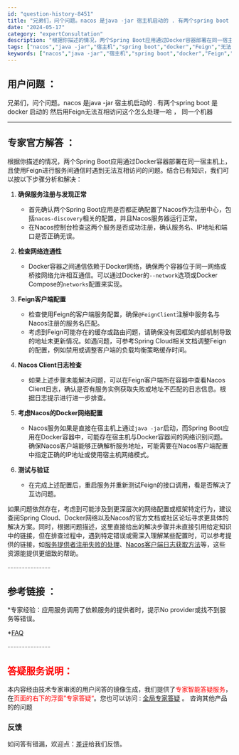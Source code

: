 ```yaml
---
id: "question-history-8451"
title: "兄弟们，问个问题。nacos 是java -jar 宿主机启动的 . 有两个spring boot 是 d"
date: "2024-05-17"
category: "expertConsultation"
description: "根据你描述的情况，两个Spring Boot应用通过Docker容器部署在同一宿主机上，且使用Feign进行服务间通信时遇到无法互相访问的问题。结合已有知识，我们可以按以下步骤分析和解决：1. **确保服务注册与发现正常**   - 首先确认两个Spring Boot应用是否都正确配置了Nacos作"
tags: ["nacos","java -jar","宿主机","spring boot","docker","Feign","无法互相访问"]
keywords: ["nacos","java -jar","宿主机","spring boot","docker","Feign","无法互相访问"]
---
```


## 用户问题 ： 
 兄弟们，问个问题。nacos 是java -jar 宿主机启动的 . 有两个spring boot 是 docker 启动的 然后用Feign无法互相访问这个怎么处理一哈 ， 同一个机器  

---------------
## 专家官方解答 ：

根据你描述的情况，两个Spring Boot应用通过Docker容器部署在同一宿主机上，且使用Feign进行服务间通信时遇到无法互相访问的问题。结合已有知识，我们可以按以下步骤分析和解决：

1. **确保服务注册与发现正常**
   - 首先确认两个Spring Boot应用是否都正确配置了Nacos作为注册中心，包括`nacos-discovery`相关的配置，并且Nacos服务器运行正常。
   - 在Nacos控制台检查这两个服务是否成功注册，确认服务名、IP地址和端口是否正确无误。

2. **检查网络连通性**
   - Docker容器之间通信依赖于Docker网络，确保两个容器位于同一网络或桥接网络允许相互通信。可以通过Docker的`--network`选项或Docker Compose的`networks`配置来实现。

3. **Feign客户端配置**
   - 检查使用Feign的客户端服务配置，确保`@FeignClient`注解中服务名与Nacos注册的服务名匹配。
   - 考虑到Feign可能存在的缓存或路由问题，请确保没有因框架内部机制导致的地址未更新情况。如遇问题，可参考Spring Cloud相关文档调整Feign的配置，例如禁用或调整客户端的负载均衡策略缓存时间。

4. **Nacos Client日志检查**
   - 如果上述步骤未能解决问题，可以在Feign客户端所在容器中查看Nacos Client日志，确认是否有服务实例获取失败或地址不匹配的日志信息。根据日志提示进行进一步排查。

5. **考虑Nacos的Docker网络配置**
   - Nacos服务如果是直接在宿主机上通过`java -jar`启动，而Spring Boot应用在Docker容器中，可能存在宿主机与Docker容器间的网络识别问题。确保Nacos客户端能够正确解析服务地址，可能需要在Nacos客户端配置中指定正确的IP地址或使用宿主机网络模式。

6. **测试与验证**
   - 在完成上述配置后，重启服务并重新测试Feign的接口调用，看是否解决了互访问题。

如果问题依然存在，考虑到可能涉及到更深层次的网络配置或框架特定行为，建议查阅Spring Cloud、Docker网络以及Nacos的官方文档或社区论坛寻求更具体的解决方案。同时，根据问题描述，这里直接给出的解决步骤并未直接引用给定知识中的链接，但在排查过程中，遇到特定错误或需深入理解某些配置时，可以参考提供的链接，如[服务提供者注册失败的处理](https://aliyuque.antfin.com/ozb6sn/nacos-opensource/toyvi01c9rwg41ly)、[Nacos客户端日志获取方法](https://aliyuque.antfin.com/ozb6sn/nacos-opensource/ci3i97p07s73tewg)等，这些资源能提供更细致的帮助。


<font color="#949494">---------------</font> 


## 参考链接 ：

*专家经验：应用服务调用了依赖服务的提供者时，提示No provider或找不到服务等错误。 
 
 *[FAQ](https://nacos.io/docs/latest/guide/user/faq)


 <font color="#949494">---------------</font> 
 


## <font color="#FF0000">答疑服务说明：</font> 

本内容经由技术专家审阅的用户问答的镜像生成，我们提供了<font color="#FF0000">专家智能答疑服务</font>，在<font color="#FF0000">页面的右下的浮窗”专家答疑“</font>。您也可以访问 : [全局专家答疑](https://answer.opensource.alibaba.com/docs/intro) 。 咨询其他产品的的问题

### 反馈
如问答有错漏，欢迎点：[差评](https://ai.nacos.io/user/feedbackByEnhancerGradePOJOID?enhancerGradePOJOId=13668)给我们反馈。
